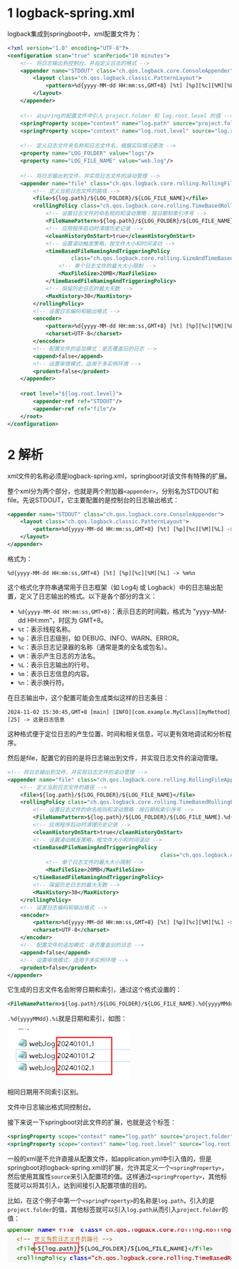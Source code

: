 # 1 logback-spring.xml

logback集成到springboot中，xml配置文件为：

```xml
<?xml version="1.0" encoding="UTF-8"?>
<configuration scan="true" scanPeriod="10 minutes">
    <!-- 将日志输出到控制台，并自定义日志的格式 -->
    <appender name="STDOUT" class="ch.qos.logback.core.ConsoleAppender">
        <layout class="ch.qos.logback.classic.PatternLayout">
            <pattern>%d{yyyy-MM-dd HH:mm:ss,GMT+8} [%t] [%p][%c][%M][%L] -> %m%n</pattern>
        </layout>
    </appender>

    <!-- 从spring的配置文件中引入 project.folder 和 log.root.level 的值 -->
    <springProperty scope="context" name="log.path" source="project.folder"/>
    <springProperty scope="context" name="log.root.level" source="log.root.level"/>

    <!-- 定义日志文件夹名称和日志文件名，根据实际情况更改 -->
    <property name="LOG_FOLDER" value="logs"/>
    <property name="LOG_FILE_NAME" value="web.log"/>

    <!-- 将日志输出到文件，并实现日志文件的滚动管理 -->
    <appender name="file" class="ch.qos.logback.core.rolling.RollingFileAppender">
        <!-- 定义当前日志文件的路径 -->
        <file>${log.path}/${LOG_FOLDER}/${LOG_FILE_NAME}</file>
        <rollingPolicy class="ch.qos.logback.core.rolling.TimeBasedRollingPolicy">
            <!-- 设置日志文件的命名规则和滚动策略：按日期和索引序号 -->
            <FileNamePattern>${log.path}/${LOG_FOLDER}/${LOG_FILE_NAME}.%d{yyyyMMdd}.%i</FileNamePattern>
            <!-- 应用程序启动时清理历史记录 -->
            <cleanHistoryOnStart>true</cleanHistoryOnStart>
            <!-- 设置滚动触发策略，按文件大小和时间滚动 -->
            <timeBasedFileNamingAndTriggeringPolicy
                    class="ch.qos.logback.core.rolling.SizeAndTimeBasedFNATP">
                <!-- 单个日志文件的最大大小限制 -->
                <MaxFileSize>20MB</MaxFileSize>
            </timeBasedFileNamingAndTriggeringPolicy>
            <!-- 保留历史日志的最大天数 -->
            <MaxHistory>30</MaxHistory>
        </rollingPolicy>
        <!-- 设置日志编码和输出格式 -->
        <encoder>
            <pattern>%d{yyyy-MM-dd HH:mm:ss,GMT+8} [%t] [%p][%c][%M][%L] -> %m%n</pattern>
            <charset>UTF-8</charset>
        </encoder>
        <!-- 配置文件的追加模式：是否覆盖旧的日志 -->
        <append>false</append>
        <!-- 设置审慎模式，适用于多实例环境 -->
        <prudent>false</prudent>
    </appender>

    <root level="${log.root.level}">
        <appender-ref ref="STDOUT"/>
        <appender-ref ref="file"/>
    </root>
</configuration>
```



# 2 解析

xml文件的名称必须是logback-spring.xml，springboot对该文件有特殊的扩展。

整个xml分为两个部分，也就是两个附加器`<appender>`，分别名为STDOUT和file。先说STDOUT，它主要配置的是控制台的日志输出格式：

```xml
<appender name="STDOUT" class="ch.qos.logback.core.ConsoleAppender">
    <layout class="ch.qos.logback.classic.PatternLayout">
        <pattern>%d{yyyy-MM-dd HH:mm:ss,GMT+8} [%t] [%p][%c][%M][%L] -> %m%n</pattern>
    </layout>
</appender>
```

格式为：

```
%d{yyyy-MM-dd HH:mm:ss,GMT+8} [%t] [%p][%c][%M][%L] -> %m%n
```

这个格式化字符串通常用于日志框架（如 Log4j 或 Logback）中的日志输出配置，定义了日志输出的格式。以下是各个部分的含义：

- `%d{yyyy-MM-dd HH:mm:ss,GMT+8}`：表示日志的时间戳，格式为 "yyyy-MM-dd HH:mm"，时区为 GMT+8。
- `%t`：表示线程名称。
- `%p`：表示日志级别，如 DEBUG、INFO、WARN、ERROR。
- `%c`：表示日志记录器的名称（通常是类的全名或包名）。
- `%M`：表示产生日志的方法名。
- `%L`：表示日志输出的行号。
- `%m`：表示日志信息的内容。
- `%n`：表示换行符。

在日志输出中，这个配置可能会生成类似这样的日志条目：

```less
2024-11-02 15:30:45,GMT+8 [main] [INFO][com.example.MyClass][myMethod][25] -> 这是日志信息
```

这种格式便于定位日志的产生位置、时间和相关信息，可以更有效地调试和分析程序。

然后是file，配置它的目的是将日志输出到文件，并实现日志文件的滚动管理。

```xml
<!-- 将日志输出到文件，并实现日志文件的滚动管理 -->
<appender name="file" class="ch.qos.logback.core.rolling.RollingFileAppender">
    <!-- 定义当前日志文件的路径 -->
    <file>${log.path}/${LOG_FOLDER}/${LOG_FILE_NAME}</file>
    <rollingPolicy class="ch.qos.logback.core.rolling.TimeBasedRollingPolicy">
        <!-- 设置日志文件的命名规则和滚动策略：按日期和索引序号 -->
        <FileNamePattern>${log.path}/${LOG_FOLDER}/${LOG_FILE_NAME}.%d{yyyyMMdd}.%i</FileNamePattern>
        <!-- 应用程序启动时清理历史记录 -->
        <cleanHistoryOnStart>true</cleanHistoryOnStart>
        <!-- 设置滚动触发策略，按文件大小和时间滚动 -->
        <timeBasedFileNamingAndTriggeringPolicy
                                                class="ch.qos.logback.core.rolling.SizeAndTimeBasedFNATP">
            <!-- 单个日志文件的最大大小限制 -->
            <MaxFileSize>20MB</MaxFileSize>
        </timeBasedFileNamingAndTriggeringPolicy>
        <!-- 保留历史日志的最大天数 -->
        <MaxHistory>30</MaxHistory>
    </rollingPolicy>
    <!-- 设置日志编码和输出格式 -->
    <encoder>
        <pattern>%d{yyyy-MM-dd HH:mm:ss,GMT+8} [%t] [%p][%c][%M][%L] -> %m%n</pattern>
        <charset>UTF-8</charset>
    </encoder>
    <!-- 配置文件的追加模式：是否覆盖旧的日志 -->
    <append>false</append>
    <!-- 设置审慎模式，适用于多实例环境 -->
    <prudent>false</prudent>
</appender>
```

它生成的日志文件名会附带日期和索引，通过这个格式设置的：

```xml
<FileNamePattern>${log.path}/${LOG_FOLDER}/${LOG_FILE_NAME}.%d{yyyyMMdd}.%i</FileNamePattern>
```

`.%d{yyyyMMdd}.%i`就是日期和索引，如图：

![image-20241102095955217](assets/image-20241102095955217.png)

相同日期用不同索引区别。

文件中日志输出格式同控制台。

接下来说一下springboot对此文件的扩展，也就是这个标签：

```xml
<springProperty scope="context" name="log.path" source="project.folder"/>
<springProperty scope="context" name="log.root.level" source="log.root.level"/>
```

一般的xml是不允许直接从配置文件，如application.yml中引入值的，但是springboot对logback-spring.xml的扩展，允许其定义一个`<springProperty>`，然后使用其属性`source`来引入配置项的值。这样通过`<springProperty>`，其他标签就可以将其引入，达到间接引入配置项值的目的。

比如，在这个例子中第一个`<springProperty>`的名称是`log.path`，引入的是`project.folder`的值，其他标签就可以引入`log.path`从而引入`project.folder`的值：

![image-20241102100548237](assets/image-20241102100548237.png)